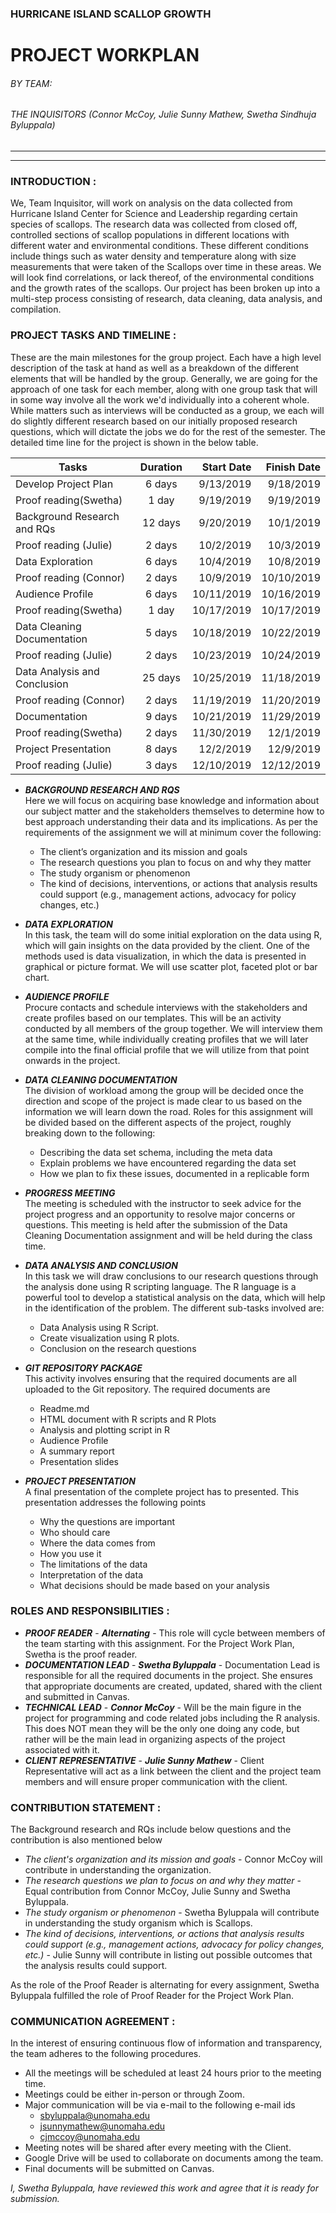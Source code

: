 ### HURRICANE ISLAND SCALLOP GROWTH 
# PROJECT WORKPLAN
###### BY TEAM:
###### THE INQUISITORS (Connor McCoy, Julie Sunny Mathew, Swetha Sindhuja Byluppala)
--------
--------
### INTRODUCTION :  
We, Team Inquisitor, will work on analysis on the data collected from Hurricane Island Center for Science and Leadership regarding certain species of scallops. The research data was collected from closed off, controlled sections of scallop populations in different locations with different water and environmental conditions. These different conditions include things such as water density and temperature along with size measurements that were taken of the Scallops over time in these areas. We will look find correlations, or lack thereof, of the environmental conditions and the growth rates of the scallops. Our project has been broken up into a multi-step process consisting of research, data cleaning, data analysis, and compilation.


### PROJECT TASKS AND TIMELINE :  
These are the main milestones for the group project. Each have a high level description of the task at hand as well as a breakdown of the different elements that will be handled by the group. Generally, we are going for the approach of one task for each member, along with one group task that will in some way involve all the work we'd individually into a coherent whole. While matters such as interviews will be conducted as a group, we each will do slightly different research based on our initially proposed research questions, which will dictate the jobs we do for the rest of the semester. The detailed time line for the project is shown in the below table. 

| Tasks                             |Duration   |  Start Date   |  Finish Date  |
|-----------------------------------|:---------:|--------------:|--------------:|
|	Develop Project Plan	        |	6 days	|	9/13/2019	|	9/18/2019	|
|	Proof reading(Swetha)	        |	1 day	|	9/19/2019	|	9/19/2019	|
|	Background Research and RQs	    |	12 days	|	9/20/2019	|	10/1/2019	|
|	Proof reading (Julie)	        |	2 days	|	10/2/2019	|	10/3/2019	|
|	Data Exploration	            |	6 days	|	10/4/2019	|	10/8/2019	|
|	Proof reading (Connor)          |	2 days	|	10/9/2019	|	10/10/2019	|
|	Audience Profile	            |	6 days	|	10/11/2019	|	10/16/2019	|
|	Proof reading(Swetha)           |	1 day	|	10/17/2019	|	10/17/2019	|
|	Data Cleaning Documentation	    |	5 days	|	10/18/2019	|	10/22/2019	|
|	Proof reading (Julie)           |	2 days	|	10/23/2019	|	10/24/2019	|
|	Data Analysis and Conclusion	|	25 days	|	10/25/2019	|	11/18/2019	|
|	Proof reading	(Connor)        |	2 days	|	11/19/2019	|	11/20/2019	|
|	Documentation	                |	9 days	|	10/21/2019	|	11/29/2019	|
|	Proof reading(Swetha)           |	2 days	|	11/30/2019	|	12/1/2019	|
|	Project Presentation	        |	8 days	|	12/2/2019	|	12/9/2019	|
|	Proof reading	(Julie)         |	3 days	|	12/10/2019	|	12/12/2019	|


* **_BACKGROUND RESEARCH AND RQS_**  
    Here we will focus on acquiring base knowledge and information about our subject matter and the stakeholders themselves to determine how to best approach understanding their data and its implications. As per the requirements of the assignment we will at minimum cover the following:  
    * The client’s organization and its mission and goals
    * The research questions you plan to focus on and why they matter
    * The study organism or phenomenon
    * The kind of decisions, interventions, or actions that analysis results could support (e.g., management actions, advocacy for policy changes, etc.)
* **_DATA EXPLORATION_**  
In this task, the team will do some initial exploration on the data using R, which will gain insights on the data provided by the client. One of the methods used is data visualization, in which the data is presented in graphical or picture format. We will use scatter plot, faceted plot or bar chart.  
* **_AUDIENCE PROFILE_**  
Procure contacts and schedule interviews with the stakeholders and create profiles based on our templates. This will be an activity conducted by all members of the group together. We will interview them at the same time, while individually creating profiles that we will later compile into the final official profile that we will utilize from that point onwards in the project.  
* **_DATA CLEANING DOCUMENTATION_**  
The division of workload among the group will be decided once the direction and scope of the project is made clear to us based on the information we will learn down the road. Roles for this assignment will be divided based on the different aspects of the project, roughly breaking down to the following:  
    * Describing the data set schema, including the meta data
    * Explain problems we have encountered regarding the data set
    * How we plan to fix these issues, documented in a replicable form  
* **_PROGRESS MEETING_**  
The meeting is scheduled with the instructor to seek advice for the project progress and an opportunity to resolve major concerns or questions. This meeting is held after the submission of the Data Cleaning Documentation assignment and will be held during the class time.
* **_DATA ANALYSIS AND CONCLUSION_**  
In this task we will draw conclusions to our research questions through the analysis done using R scripting language. The R language is a powerful tool to develop a statistical analysis on the data, which will help in the identification of the problem. The different sub-tasks involved are:
    * Data Analysis using R Script.
    * Create visualization using R plots.
    * Conclusion on the research questions
* **_GIT REPOSITORY PACKAGE_**  
This activity involves ensuring that the required documents are all uploaded to the Git repository. The required documents are  
    + Readme.md
    + HTML document with R scripts and R Plots
    + Analysis and plotting script in R
    + Audience Profile
    + A summary report
    + Presentation slides

* **_PROJECT PRESENTATION_**  
A final presentation of the complete project has to presented. This presentation addresses the following points
    + Why the questions are important
    + Who should care
    + Where the data comes from
    + How you use it
    + The limitations of the data
    + Interpretation of the data
    + What decisions should be made based on your analysis

### ROLES AND RESPONSIBILITIES : 
* **_PROOF READER_** - **_Alternating_** - This role will cycle between members of the team starting with this assignment. For the Project Work Plan, Swetha is the proof reader.
* **_DOCUMENTATION LEAD_** - **_Swetha Byluppala_** - Documentation Lead is responsible for all the required documents in the project. She ensures that appropriate documents are created, updated, shared with the client and submitted in Canvas.
* **_TECHNICAL LEAD_** - **_Connor McCoy_** - Will be the main figure in the project for programming and code related jobs including the R analysis. This does NOT mean they will be the only one doing any code, but rather will be the main lead in organizing aspects of the project associated with it.
* **_CLIENT REPRESENTATIVE_** - **_Julie Sunny Mathew_** - Client Representative will act as a link between the client and the project team members and will ensure proper communication with the client.

### CONTRIBUTION STATEMENT : 
The Background research and RQs include below questions and the contribution is also mentioned below
* _The client's organization and its mission and goals_ - Connor McCoy will contribute in understanding the organization.
* _The research questions we plan to focus on and why they matter_ - Equal contribution from Connor McCoy, Julie Sunny and Swetha Byluppala.  
* _The study organism or phenomenon_ - Swetha Byluppala will contribute in understanding the study organism which is Scallops.
* _The kind of decisions, interventions, or actions that analysis results could support (e.g., management actions, advocacy for policy changes, etc.)_ - Julie Sunny will contribute in listing out possible outcomes that the analysis results could support. 

As the role of the Proof Reader is alternating for every assignment, Swetha Byluppala fulfilled the role of Proof Reader for the Project Work Plan.

### COMMUNICATION AGREEMENT : 
In the interest of ensuring continuous flow of information and transparency, the team adheres to the following procedures.
* All the meetings will be scheduled at least 24 hours prior to the meeting time.
* Meetings could be either in-person or through Zoom.
* Major communication will be via e-mail to the following e-mail ids  
    + sbyluppala@unomaha.edu  
    + jsunnymathew@unomaha.edu
    + cjmccoy@unomaha.edu
* Meeting notes will be shared after every meeting with the Client.
* Google Drive will be used to collaborate on documents among the team.
* Final documents will be submitted on Canvas.


_I, Swetha Byluppala, have reviewed this work and agree that it is ready for submission._
